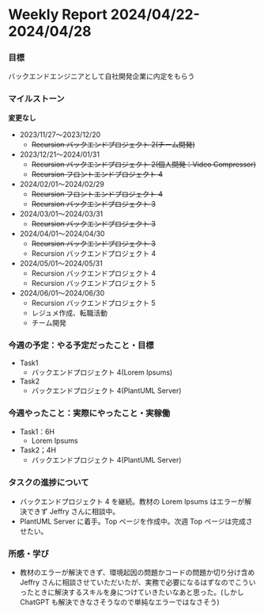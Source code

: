 # Weekly Report 2024/04/22-2024/04/28

### 目標

バックエンドエンジニアとして自社開発企業に内定をもらう

### マイルストーン

**変更なし**

- 2023/11/27〜2023/12/20
  - ~~Recursion バックエンドプロジェクト 2(チーム開発)~~
- 2023/12/21〜2024/01/31
  - ~~Recursion バックエンドプロジェクト 2(個人開発：Video Compressor)~~
  - ~~Recursion フロントエンドプロジェクト 4~~
- 2024/02/01〜2024/02/29
  - ~~Recursion フロントエンドプロジェクト 4~~
  - ~~Recursion バックエンドプロジェクト 3~~
- 2024/03/01〜2024/03/31
  - ~~Recursion バックエンドプロジェクト 3~~
- 2024/04/01〜2024/04/30
  - ~~Recursion バックエンドプロジェクト 3~~
  - Recursion バックエンドプロジェクト 4
- 2024/05/01〜2024/05/31
  - Recursion バックエンドプロジェクト 4
  - Recursion バックエンドプロジェクト 5
- 2024/06/01〜2024/06/30
  - Recursion バックエンドプロジェクト 5
  - レジュメ作成、転職活動
  - チーム開発

### 今週の予定：やる予定だったこと・目標

- Task1
  - バックエンドプロジェクト 4(Lorem Ipsums)
- Task2
  - バックエンドプロジェクト 4(PlantUML Server)

### 今週やったこと：実際にやったこと・実稼働

- Task1：6H
  - Lorem Ipsums
- Task2；4H
  - バックエンドプロジェクト 4(PlantUML Server)

### タスクの進捗について

- バックエンドプロジェクト 4 を継続。教材の Lorem Ipsums はエラーが解決できず Jeffry さんに相談中。
- PlantUML Server に着手。Top ページを作成中。次週 Top ページは完成させたい。

### 所感・学び

- 教材のエラーが解決できず、環境起因の問題かコードの問題か切り分け含め Jeffry さんに相談させていただいたが、実務で必要になるはずなのでこういったときに解決するスキルを身につけていきたいなあと思った。(しかし ChatGPT も解決できなさそうなので単純なエラーではなさそう)
